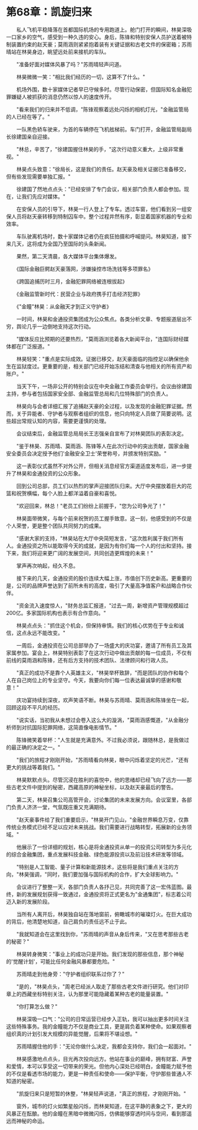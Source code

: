 # 第68章：凯旋归来

　　私人飞机平稳降落在首都国际机场的专用跑道上。舱门打开的瞬间，林昊深吸一口家乡的空气，感受到一种久违的安心。身后，陈锋和特别安保人员护送着被特制装置约束的赵天豪；莫雨涵则紧紧抱着装有关键证据和古老文件的保密箱；苏雨晴站在林昊身边，眺望远处前来接机的车队。

　　"准备好面对媒体风暴了吗？"苏雨晴轻声问道。

　　林昊微微一笑："相比我们经历的一切，这算不了什么。"

　　机场外围，数十家媒体记者早已守候多时。尽管行动保密，但国际知名金融犯罪嫌疑人被抓获的消息仍然以惊人的速度传开。

　　"看来我们的归来并不低调，"陈锋观察着远处闪烁的相机灯光，"金融监管局的人已经在等了。"

　　一队黑色轿车驶来，为首的车辆停在飞机舷梯前。车门打开，金融监管局副局长徐建国亲自迎接。

　　"林总，辛苦了，"徐建国握住林昊的手，"这次行动意义重大，上级非常重视。"

　　林昊点头致意："徐局长，这是我们的责任。赵天豪及相关证据已准备移交，但有些发现需要单独汇报。"

　　徐建国了然地点点头："已经安排了专门会议，相关部门负责人都会参加。现在，让我们先应对媒体。"

　　在安保人员的引导下，林昊一行人登上了专车。透过车窗，他们看到另一组安保人员将赵天豪转移到特制囚车中。整个过程井然有序，彰显着国家机器的专业和效率。

　　车队驶离机场时，数十家媒体记者仍在疯狂拍摄和呼喊提问。林昊知道，接下来几天，这将成为全国乃至国际的头条新闻。

　　果然，第二天清晨，各大媒体平台集体爆发。

　　《国际金融巨鳄赵天豪落网，涉嫌操控市场洗钱等多项罪名》

　　《跨国追捕历时三月，金融犯罪网络被连根拔起》

　　《金融监管新时代：民营企业与政府携手打击经济犯罪》

　　《"金瞳"林昊：从金融天才到正义守护者》

　　一时间，林昊和金通投资集团成为公众焦点。各类分析文章、专题报道层出不穷，舆论几乎一边倒地支持这次行动。

　　"媒体反应比预期的还要热烈，"莫雨涵浏览着各大新闻平台，"连国际财经媒体都在广泛报道。"

　　林昊轻笑："重点是实际成效。证据已移交，赵天豪面临的指控足以确保他余生在监狱度过。更重要的是，相关部门已经开始冻结和清查与他相关的所有资产和账户。"

　　当天下午，一场非公开的特别会议在中央金融工作委员会举行。会议由徐建国主持，参与者包括国家安全部、金融监管总局和几位特殊部门的负责人。

　　林昊向与会者详细汇报了追捕赵天豪的全过程，以及发现的金融犯罪证据。然而，关于异能者、守护者与观察者组织的信息，他只向特定人员做了简要说明。这些超出常规认知的内容，需要更谨慎的处理。

　　会议结束后，金融监管总局局长王志强亲自宣布了对林昊团队的表彰决定。

　　"鉴于林昊、苏雨晴、莫雨涵、陈锋等人在此次行动中的突出贡献，国家金融安全委员会决定授予他们'金融安全卫士'荣誉称号，并颁发特别奖励。"

　　这一表彰仪式虽然不对外公开，但相关消息经官方渠道适度发布后，进一步提升了林昊和金通投资的公众形象。

　　回到公司总部，员工们以热烈的掌声迎接团队归来。大厅中央摆放着巨大的花篮和祝贺横幅，每个人脸上都洋溢着自豪和喜悦。

　　"欢迎回来，林总！"老员工们纷纷上前握手，"您为公司争光了！"

　　林昊面带微笑，与每个前来祝贺的员工握手致意。这一刻，他感受到的不仅是个人荣誉，更是整个团队共同努力的成果。

　　"感谢大家的支持，"林昊站在大厅中央简短发言，"这次胜利属于我们所有人。金通投资之所以能取得今天的成就，是因为有你们每一个人的付出和坚持。接下来，我们将迎来更广阔的发展空间，共同创造更辉煌的未来！"

　　掌声再次响起，经久不息。

　　接下来的几天，金通投资的股价连续大幅上涨，市值创下历史新高。更重要的是，公司的品牌声誉达到了前所未有的高度，吸引了大量高净值客户和战略合作伙伴。

　　"资金流入速度惊人，"财务总监汇报道，"过去一周，新增资产管理规模超过200亿。多家国际机构也表示有合作意向。"

　　林昊点点头："抓住这个机会，但保持审慎。我们的核心优势在于专业和诚信，这点永远不能改变。"

　　一周后，金通投资在公司总部举办了一场盛大的庆功宴，邀请了所有员工及其家属参加。宴会上，林昊特别表彰了在这次行动中做出贡献的每一位成员，不仅有前线的莫雨涵和陈锋，还有后方支持的技术团队、法律顾问和行政人员。

　　"真正的成功不是靠个人英雄主义，"林昊举杯致辞，"而是团队的协作和每个人在自己岗位上的专业坚守。今天，我要向你们每一位表达最诚挚的感谢和敬意！"

　　庆功宴持续到深夜，欢声笑语不断。林昊与苏雨晴、莫雨涵和陈锋坐在一起，回顾这段不平凡的经历。

　　"说实话，当初我从未想过会卷入这么大的漩涡，"莫雨涵感慨道，"从金融分析师到对抗国际犯罪网络，这简直像电影情节。"

　　陈锋微笑着举杯："人生就是充满意外。不过我必须说，跟随林总，是我做过的最正确的决定之一。"

　　"我们的旅程才刚刚开始，"苏雨晴看向林昊，眼中闪烁着坚定的光芒，"还有更大的挑战等着我们。"

　　林昊默默点头。尽管沉浸在胜利的喜悦中，他的思绪却已经飞向了远方——那些古老文件中提到的秘密，西藏高原的神秘坐标，以及赵天豪最后的警告。

　　第二天，林昊召集公司高管开会，讨论集团的未来发展方向。会议室里，各部门负责人济济一堂，气氛既庄重又充满期待。

　　"赵天豪事件给了我们重要启示，"林昊开门见山，"金融世界瞬息万变，仅靠传统业务模式已经不足以应对未来挑战。我们需要进行战略转型，拓展新的业务领域。"

　　他展示了一份详细的规划，核心是将金通投资从单一的投资公司转型为多元化的综合金融集团，重点发展科技金融、绿色能源投资以及前沿技术研发等领域。

　　"特别是人工智能、量子计算和新能源技术，这些将是我们重点关注的方向，"林昊强调，"同时，我们要加强与国际机构的合作，扩大全球影响力。"

　　会议进行了整整一天，各部门负责人各抒己见，共同完善了这一宏伟蓝图。最终，新的发展规划获得一致通过，金通投资将正式更名为"金通集团"，标志着公司迈入新的发展阶段。

　　当所有人离开后，林昊独自站在落地窗前，俯瞰城市的璀璨灯火。在巨大成功的背后，他清楚地知道，自己肩负的责任远不止于此。

　　"我就知道会在这里找到你，"苏雨晴的声音从身后传来，"又在思考那些古老的秘密？"

　　林昊转身微笑："事业上的成功只是开始。我们发现的那些信息，那个神秘的'觉醒计划'，可能比任何金融风暴都要危险。"

　　苏雨晴走到他身旁："守护者组织联系过你了？"

　　"是的，"林昊点头，"周老已经派人取走了那些古老文件进行研究。他们对印章上的西藏坐标特别关注，认为那里可能隐藏着某种古老的能量装置。"

　　"你打算怎么做？"

　　林昊深吸一口气："公司的日常运营已经步入正轨，我可以抽出更多时间关注这些特殊事务。我的金瞳能力不仅是商业工具，更是肩负着某种使命。如果观察者组织真的计划引发大规模的异能觉醒，后果将不堪设想。"

　　苏雨晴握住他的手："无论你做什么决定，我都会支持你，我们会一起面对。"

　　林昊感激地点点头，目光再次投向远方。他站在事业的巅峰，拥有财富、声誉和爱情，本可以享受这一切带来的荣光。但他内心深处已经明白，金瞳能力赋予他的不仅是看透市场的能力，更是一种责任和使命——保护平衡，守护那些普通人不知道的秘密。

　　"凯旋归来只是短暂的休整，"林昊轻声说道，"真正的旅程，才刚刚开始。"

　　窗外，城市的灯火如繁星般闪烁，而林昊知道，在这平静的表象之下，更大的风暴正在酝酿。他的金瞳在黑暗中微微闪烁，仿佛能够穿透时间与空间，看到那遥远而神秘的命运。 